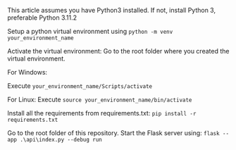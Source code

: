This article assumes you have Python3 installed. If not, install Python 3, preferable Python 3.11.2

Setup a python virtual environment using `python -m venv your_environment_name`

Activate the virtual environment: Go to the root folder where you created the virtual environment.


For Windows:

Execute `your_environment_name/Scripts/activate`

For Linux:
Execute `source your_environment_name/bin/activate`

Install all the requirements from requirements.txt:
`pip install -r requirements.txt`

Go to the root folder of this repository. Start the Flask server using:
`flask --app .\api\index.py --debug run`
